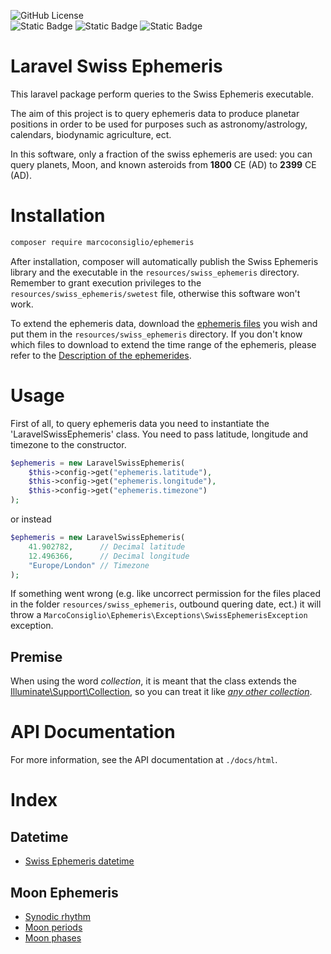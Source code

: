 ![GitHub License](https://img.shields.io/github/license/MarcoConsiglio/laravel-swiss-ephemeris)<br>
![Static Badge](https://img.shields.io/badge/99%25-rgb(40%2C%20167%2C%2069)?label=Line%20coverage&labelColor=rgb(255%2C255%2C255))
![Static Badge](https://img.shields.io/badge/97%25-rgb(40%2C%20167%2C%2069)?label=Branch%20coverage&labelColor=rgb(255%2C255%2C255))
![Static Badge](https://img.shields.io/badge/82%25-rgb(255%2C193%2C7)?label=Path%20coverage&labelColor=rgb(255%2C255%2C255))


# Laravel Swiss Ephemeris
This laravel package perform queries to the Swiss Ephemeris executable.

The aim of this project is to query ephemeris data to produce planetar positions in order to be used for purposes such as astronomy/astrology, calendars, biodynamic agriculture, ect.

In this software, only a fraction of the swiss ephemeris are used: you can query planets, Moon, and known asteroids from **1800** CE (AD) to **2399** CE (AD).

# Installation
```bash
composer require marcoconsiglio/ephemeris
```

After installation, composer will automatically publish the Swiss Ephemeris library and the executable in the `resources/swiss_ephemeris` directory. Remember to grant execution privileges to the `resources/swiss_ephemeris/swetest` file, otherwise this software won't work.

To extend the ephemeris data, download the [ephemeris files](https://github.com/aloistr/swisseph/tree/master/ephe) you wish and put them in the `resources/swiss_ephemeris` directory. If you don't know which files to download to extend the time range of the ephemeris, please refer to the [Description of the ephemerides](https://www.astro.com/swisseph/swisseph.htm#_Toc112511704).
# Usage
First of all, to query ephemeris data you need to instantiate the 'LaravelSwissEphemeris' class. You need to pass latitude, longitude and timezone to the constructor.

```php
$ephemeris = new LaravelSwissEphemeris(
    $this->config->get("ephemeris.latitude"), 
    $this->config->get("ephemeris.longitude"),
    $this->config->get("ephemeris.timezone")
);
```

or instead

```php
$ephemeris = new LaravelSwissEphemeris(
    41.902782,      // Decimal latitude
    12.496366,      // Decimal longitude
    "Europe/London" // Timezone
);
```
If something went wrong (e.g. like uncorrect permission for the files placed in the folder `resources/swiss_ephemeris`, outbound quering date, ect.) it will throw a `MarcoConsiglio\Ephemeris\Exceptions\SwissEphemerisException` exception.

## Premise
When using the word *collection*, it is meant that the class extends the [Illuminate\Support\Collection](https://laravel.com/docs/12.x/collections), so you can treat it like [*any other collection*](https://laravel.com/docs/12.x/collections).

# API Documentation
For more information, see the API documentation at `./docs/html`.

# Index
## Datetime
- [Swiss Ephemeris datetime](docs/md/SwissEphemerisDateTime.md)
## Moon Ephemeris
- [Synodic rhythm](docs/md/Moon/SynodicRhythm.md)
- [Moon periods](docs/md/Moon/Periods.md)
- [Moon phases](docs/md/Moon/Phases.md)



